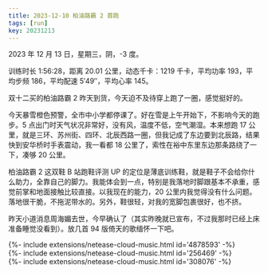 ```yaml
---
title: 2023-12-10 柏油路霸 2 首跑
tags: [run]
key: 20231213
---
```


2023 年 12 月 13 日，星期三，阴，-3 度。

训练时长 1:56:28，距离 20.01 公里，动态千卡：1219 千卡，平均功率 193，平均步频 186，平均配速 5&prime;49&prime;&prime;，平均心率 145。

双十二买的柏油路霸 2 昨天到货，今天迫不及待穿上跑了一圈，感觉挺好的。

<!--more-->

今天暴雪橙色预警，全市中小学都停课了。好在雪是上午开始下，不影响今天的跑步。5 点出门时天气状况非常好，没有风，温度不低，空气潮湿。本来想跑 17 公里，就是三环、苏州街、四环、北辰西路一圈，但我记成了东边要到北辰路，结果快到安华桥时手表震动，我一看都 18 公里了，索性在裕中东里东边那条路绕了一下，凑够 20 公里。

柏油路霸 2 这双鞋 B 站跑鞋评测 UP 的定位是薄底训练鞋，就是鞋子不会给你什么助力，全靠自己的脚力。我能体会到一点，特别是我落地时脚跟基本不承重，感觉前掌和地面接触比较直接。以我现在的能力，20 公里内我觉得没有什么问题。落地很干脆，不拖泥带水的。另外，鞋很轻，对我的宽脚包裹很好，也不挤。

昨天小道消息周海媚去世，今早确认了（其实昨晚就已宣布，不过我那时已经上床准备睡觉没看到）。放几首 94 版倚天的歌缅怀一下吧。

<div>{%- include extensions/netease-cloud-music.html id='4878593' -%}</div>

<div>{%- include extensions/netease-cloud-music.html id='256469' -%}</div>

<div>{%- include extensions/netease-cloud-music.html id='308076' -%}</div>

<div class="strava-embed-placeholder" data-embed-type="activity" data-embed-id="10371255963" data-style="standard"></div><script src="https://strava-embeds.com/embed.js"></script>

